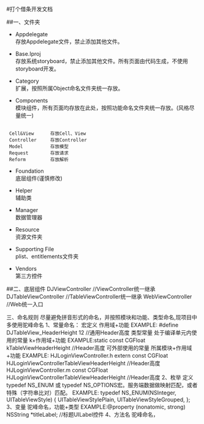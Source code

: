 #打个借条开发文档

##一、文件夹

* Appdelegate<br>
存放Appdelegate文件，禁止添加其他文件。

* Base.Iproj<br>
存放系统storyboard，禁止添加其他文件。所有页面由代码生成，不使用storyboard开发。

* Category<br>
扩展，按照所属Object命名文件夹统一存放。

* Components<br>
模块组件，所有页面均存放在此处，按照功能命名文件夹统一存放。(风格尽量统一)
<pre><code>
&nbsp;Cell&View      存放Cell、View
&nbsp;Controller     存放Controller
&nbsp;Model          存放模型
&nbsp;Request        存放请求
&nbsp;Reform         存放解析
</code></pre>

* Foundation<br>
底层组件(谨慎修改)<br>

* Helper<br>
辅助类<br>

* Manager<br>
数据管理器<br>

* Resource<br>
资源文件夹<br>

* Supporting File<br>
plist、entitlements文件夹<br>

* Vendors<br>
第三方控件<br>

##二、底层组件
    DJViewController        //ViewController统一继承
    DJTableViewController   //TableViewController统一继承
    WebViewController       //Web统一入口

三、命名规则
    尽量避免拼音形式的命名，并按照模块和功能、类型命名,现项目中多使用驼峰命名
    1、常量命名：
        宏定义  作用域+功能 EXAMPLE: #define DJTableView_HeaderHeight 12   //通用Header高度
        类型常量
            处于编译单元内使用的常量 k+作用域+功能 EXAMPLE:static const CGFloat kTableViewHeaderHeight //Header高度
            可外部使用的常量 所属模块+作用域+功能 EXAMPLE:
                                                HJLoginViewController.h
                                                    extern const CGFloat HJLoginViewControllerTableViewHeaderHeight //Header高度
                                                HJLoginViewController.m
                                                    const CGFloat HJLoginViewControllerTableViewHeaderHeight //Header高度
    2、枚举
        定义typedef NS_ENUM 或 typedef NS_OPTIONS宏。服务端数据做映射匹配，或者特殊（字符串比对）匹配。
        EXAMPLE:
            typedef NS_ENUM(NSInteger, UITableViewStyle) {
                UITableViewStylePlain,
                UITableViewStyleGrouped,
            };
    3、变量
        驼峰命名，功能+类型 EXAMPLE:@property (nonatomic, strong) NSString *titleLabel;  //标题UILabel控件
    4、方法名
        驼峰命名，

